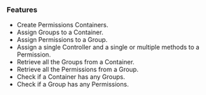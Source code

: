 ### Features

- Create Permissions Containers.
- Assign Groups to a Container.
- Assign Permissions to a Group.
- Assign a single Controller and a single or multiple methods to a Permission.
- Retrieve all the Groups from a Container.
- Retrieve all the Permissions from a Group.
- Check if a Container has any Groups.
- Check if a Group has any Permissions.
